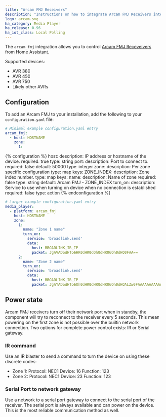 ```yaml
---
title: "Arcam FMJ Receivers"
description: "Instructions on how to integrate Arcam FMJ Receivers into Home Assistant."
logo: arcam.svg
ha_category: Media Player
ha_release: 0.96
ha_iot_class: Local Polling
---
```


The `arcam_fmj` integration allows you to control [Arcam FMJ Receveivers](https://www.arcam.co.uk/range/fmj.htm) from Home Assistant.

Supported devices:

- AVR 380
- AVR 450
- AVR 750
- Likely other AVRs

## Configuration

To add an Arcam FMJ to your installation, add the following to your `configuration.yaml` file:

```yaml
# Minimal example configuration.yaml entry
arcam_fmj:
  - host: HOSTNAME
    zone:
      1:
```

{% configuration %}
host:
  description: IP address or hostname of the device.
  required: true
  type: string
port:
  description: Port to connect to.
  required: false
  default: 50000
  type: integer
zone:
  description: Per zone specific configuration
  type: map
  keys:
    ZONE_INDEX:
      description: Zone index number.
      type: map
      keys:
        name:
          description: Name of zone
          required: false
          type: string
          default: Arcam FMJ - ZONE_INDEX
        turn_on:
          description: Service to use when turning on device when no connection is established
          required: false
          type: action
{% endconfiguration %}

```yaml
# Larger example configuration.yaml entry
media_player:
  - platform: arcam_fmj
    host: HOSTNAME
    zone:
      1:
        name: "Zone 1 name"
        turn_on:
          service: 'broadlink.send'
          data:
            host: BROADLINK_IR_IP
            packet: JgAVADodHTo6HR0dHR0dOh0dHR06Oh0dHQ0FAA==
      2:
        name: "Zone 2 name"
        turn_on:
          service: 'broadlink.send'
          data:
            host: BROADLINK_IR_IP
            packet: JgAYADodHTo6Oh0dHR0dHR0dHR06Oh0dHQALZw0FAAAAAAAAAAAAAAAAAAA=
```

## Power state

Arcam FMJ receivers turn off their network port when in standby, the component will try to
reconnect to the receiver every 5 seconds. This mean powering on the first zone is not
possible over the builtin network connection. Two options for complete power control
exists: IR or Serial gateway.

### IR command

Use an IR blaster to send a command to turn the device on using these discrete codes:

 - Zone 1: Protocol: NEC1 Device: 16 Function: 123
 - Zone 2: Protocol: NEC1 Device: 23 Function: 123

### Serial Port to network gateway

Use a network to a serial port gateway to connect to the serial port of the
receiver. The serial port is always available and can power on the device.
This is the most reliable communication method as well.
